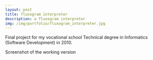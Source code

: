 ```yaml
---
layout: post
title: fluxogram interpreter
description: a fluxogram interpreter
img: /img/portfolio/fluxogram_interpreter.jpg
---
```


Final project for my vocational school Technical degree in Informatics (Software Development) in 2010.

<div class="row">
	<img class="col three" src="{{ site.baseurl }}/img/portfolio/fluxogram_interpreter.jpg" alt="" title="example image"/>
</div>
<div class="col three caption">
	Screenshot of the working version
</div>